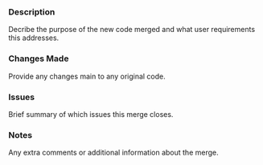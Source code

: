 ### Description
Decribe the purpose of the new code merged and what user requirements this addresses.

### Changes Made
Provide any changes main to any original code.

### Issues
Brief summary of which issues this merge closes.

### Notes
Any extra comments or additional information about the merge.


